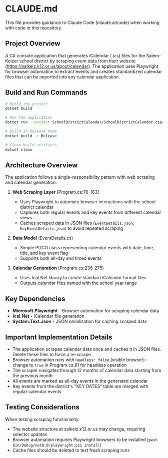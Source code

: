 # CLAUDE.md

This file provides guidance to Claude Code (claude.ai/code) when working with code in this repository.

## Project Overview

A C# console application that generates iCalendar (.ics) files for the Salem-Keizer school district by scraping event data from their website (https://salkeiz.k12.or.us/about/calendar). The application uses Playwright for browser automation to extract events and creates standardized calendar files that can be imported into any calendar application.

## Build and Run Commands

```bash
# Build the project
dotnet build

# Run the application
dotnet run --project SchoolDistrictCalendar/SchoolDistrictCalendar.csproj

# Build in Release mode
dotnet build -c Release

# Clean build artifacts
dotnet clean
```

## Architecture Overview

The application follows a single-responsibility pattern with web scraping and calendar generation:

1. **Web Scraping Layer** (Program.cs:76-163)
   - Uses Playwright to automate browser interactions with the school district calendar
   - Captures both regular events and key events from different calendar views
   - Caches scraped data in JSON files (`EventDetails.json`, `KeyEventDetails.json`) to avoid repeated scraping

2. **Data Model** (EventDetails.cs)
   - Simple POCO class representing calendar events with date, time, title, and key event flag
   - Supports both all-day and timed events

3. **Calendar Generation** (Program.cs:236-275)
   - Uses Ical.Net library to create standard iCalendar format files
   - Outputs calendar files named with the school year range

## Key Dependencies

- **Microsoft.Playwright** - Browser automation for scraping calendar data
- **Ical.Net** - iCalendar file generation
- **System.Text.Json** - JSON serialization for caching scraped data

## Important Implementation Details

- The application scrapes calendar data once and caches it in JSON files. Delete these files to force a re-scrape.
- Browser automation runs with `Headless: false` (visible browser) - change to `true` in Program.cs:81 for headless operation
- The scraper navigates through 12 months of calendar data starting from the previous month
- All events are marked as all-day events in the generated calendar
- Key events from the district's "KEY DATES" table are merged with regular calendar events

## Testing Considerations

When testing scraping functionality:
- The website structure at salkeiz.k12.or.us may change, requiring selector updates
- Browser automation requires Playwright browsers to be installed (`pwsh bin/Debug/net8.0/playwright.ps1 install`)
- Cache files should be deleted to test fresh scraping runs
